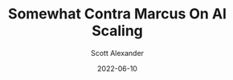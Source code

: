 ---
layout: podcast
title: "Somewhat Contra Marcus On AI Scaling"
author: Scott Alexander
description: https://astralcodexten.substack.com/p/somewhat-contra-marcus-on-ai-scaling
date: 2022-06-10
length: 5461560
duration: 1365
guid: somewhat-contra-marcus-on-ai-scaling
---